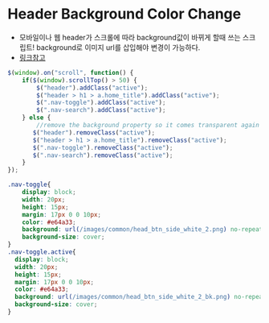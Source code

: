 # Header Background Color Change
- 모바일이나 웹 header가 스크롤에 따라 background값이 바뀌게 할때 쓰는 스크립트!
background로 이미지 url를 삽입해야 변경이 가능하다.
- [링크참고](http://stackoverflow.com/questions/28266651/change-header-background-colour-when-page-scrolls)


```javascript
$(window).on("scroll", function() {
    if($(window).scrollTop() > 50) {
        $("header").addClass("active");
        $("header > h1 > a.home_title").addClass("active");
        $(".nav-toggle").addClass("active");
        $(".nav-search").addClass("active");
    } else {
        //remove the background property so it comes transparent again (defined in your css)
       $("header").removeClass("active");
       $("header > h1 > a.home_title").removeClass("active");
       $(".nav-toggle").removeClass("active");
       $(".nav-search").removeClass("active");
    }
});
```


```css
.nav-toggle{
    display: block;
    width: 20px;
    height: 15px;
    margin: 17px 0 0 10px;
    color: #e64a33;
    background: url(/images/common/head_btn_side_white_2.png) no-repeat center center;
    background-size: cover;
}
.nav-toggle.active{
  display: block;
  width: 20px;
  height: 15px;
  margin: 17px 0 0 10px;
  color: #e64a33;
  background: url(/images/common/head_btn_side_white_2_bk.png) no-repeat center center;
  background-size: cover;
}
```